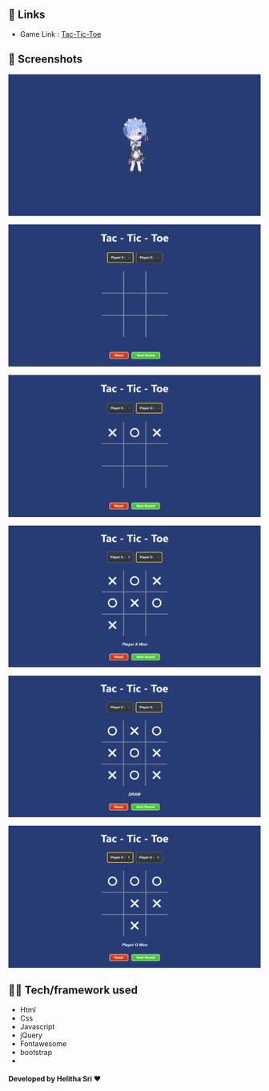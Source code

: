 ## 🔗 **Links**
- Game Link : [Tac-Tic-Toe](https://helithasri.github.io/Tic-tac-toe/)

## 📸 **Screenshots**

![Loading Screen Gif](assets/screenshots/1.gif)

![Loading Screen Gif](assets/screenshots/1.png)

![Loading Screen Gif](assets/screenshots/2.png)

![Loading Screen Gif](assets/screenshots/3.png)

![Loading Screen Gif](assets/screenshots/4.png)

![Loading Screen Gif](assets/screenshots/5.png)

## 👨‍💻 **Tech/framework used**
- Html
- Css
- Javascript
- jQuery
- Fontawesome
- bootstrap
- 
<!-- <p> #### Developed by Helitha Sri ©-2022 </p> -->
<p align="center">
  <h4><b>Developed by Helitha Sri ❤</b></h4>
</p>